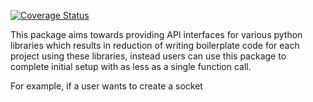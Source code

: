 [![Coverage Status](https://coveralls.io/repos/github/Vinesh0299/python-learning/badge.svg?branch=main)](https://coveralls.io/github/Vinesh0299/python-learning?branch=main)

This package aims towards providing API interfaces for various python libraries which results in reduction of
writing boilerplate code for each project using these libraries, instead users can use this package to complete
initial setup with as less as a single function call.

For example, if a user wants to create a socket 